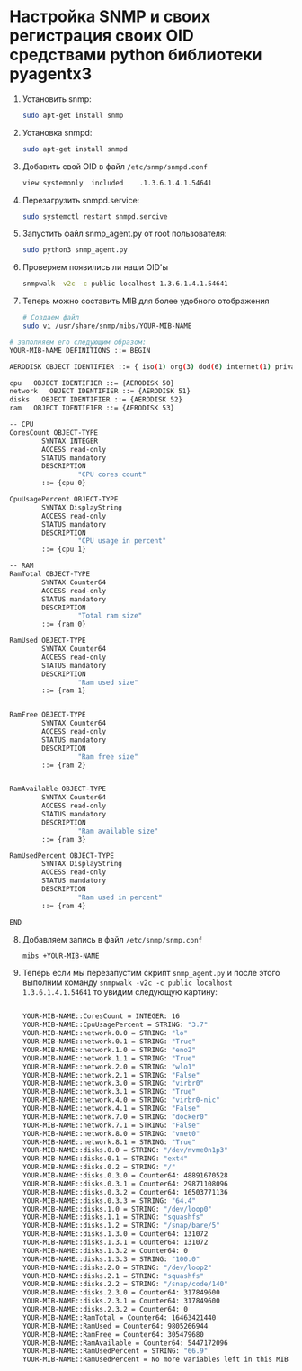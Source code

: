 # Настройка SNMP и своих регистрация своих OID средствами python библиотеки pyagentx3

1. Установить snmp:

   ```bash
   sudo apt-get install snmp
   ```
2. Установка snmpd:

   ```bash
   sudo apt-get install snmpd
   ```
3. Добавить свой OID в файл `/etc/snmp/snmpd.conf`

   ```bash
   view	systemonly	included	.1.3.6.1.4.1.54641
   ```
4. Перезагрузить snmpd.service:

   ```bash
   sudo systemctl restart snmpd.sercive
   ```
5. Запустить файл snmp_agent.py от root пользователя:

   ```bash
   sudo python3 snmp_agent.py
   ```
6. Проверяем появились ли наши OID'ы

   ```bash
   snmpwalk -v2c -c public localhost 1.3.6.1.4.1.54641
   ```
7. Теперь можно составить MIB для более удобного отображения

   ```bash
   # Создаем файл
   sudo vi /usr/share/snmp/mibs/YOUR-MIB-NAME
   ```

```bash
# заполняем его следующим образом:
YOUR-MIB-NAME DEFINITIONS ::= BEGIN

AERODISK OBJECT IDENTIFIER ::= { iso(1) org(3) dod(6) internet(1) private(4) enterprises(1) 54641 }

cpu   OBJECT IDENTIFIER ::= {AERODISK 50}
network   OBJECT IDENTIFIER ::= {AERODISK 51}
disks   OBJECT IDENTIFIER ::= {AERODISK 52}
ram   OBJECT IDENTIFIER ::= {AERODISK 53}

-- CPU
CoresCount OBJECT-TYPE
        SYNTAX INTEGER
        ACCESS read-only
        STATUS mandatory
        DESCRIPTION
                 "CPU cores count"
        ::= {cpu 0}

CpuUsagePercent OBJECT-TYPE
        SYNTAX DisplayString
        ACCESS read-only
        STATUS mandatory
        DESCRIPTION
                 "CPU usage in percent"
        ::= {cpu 1}

-- RAM
RamTotal OBJECT-TYPE
        SYNTAX Counter64
        ACCESS read-only
        STATUS mandatory
        DESCRIPTION
                 "Total ram size"
        ::= {ram 0}

RamUsed OBJECT-TYPE
        SYNTAX Counter64
        ACCESS read-only
        STATUS mandatory
        DESCRIPTION
                 "Ram used size"
        ::= {ram 1}


RamFree OBJECT-TYPE
        SYNTAX Counter64
        ACCESS read-only
        STATUS mandatory
        DESCRIPTION
                 "Ram free size"
        ::= {ram 2}


RamAvailable OBJECT-TYPE
        SYNTAX Counter64
        ACCESS read-only
        STATUS mandatory
        DESCRIPTION
                 "Ram available size"
        ::= {ram 3}

RamUsedPercent OBJECT-TYPE
        SYNTAX DisplayString
        ACCESS read-only
        STATUS mandatory
        DESCRIPTION
                 "Ram used in percent"
        ::= {ram 4}

END

```

8. Добавляем запись в файл `/etc/snmp/snmp.conf`

   ```bash
   mibs +YOUR-MIB-NAME
   ```
9. Теперь если мы перезапустим скрипт `snmp_agent.py` и после этого выполним команду `snmpwalk -v2c -c public localhost 1.3.6.1.4.1.54641` то увидим следующую картину:

   ```bash

   YOUR-MIB-NAME::CoresCount = INTEGER: 16
   YOUR-MIB-NAME::CpuUsagePercent = STRING: "3.7"
   YOUR-MIB-NAME::network.0.0 = STRING: "lo"
   YOUR-MIB-NAME::network.0.1 = STRING: "True"
   YOUR-MIB-NAME::network.1.0 = STRING: "eno2"
   YOUR-MIB-NAME::network.1.1 = STRING: "True"
   YOUR-MIB-NAME::network.2.0 = STRING: "wlo1"
   YOUR-MIB-NAME::network.2.1 = STRING: "False"
   YOUR-MIB-NAME::network.3.0 = STRING: "virbr0"
   YOUR-MIB-NAME::network.3.1 = STRING: "True"
   YOUR-MIB-NAME::network.4.0 = STRING: "virbr0-nic"
   YOUR-MIB-NAME::network.4.1 = STRING: "False"
   YOUR-MIB-NAME::network.7.0 = STRING: "docker0"
   YOUR-MIB-NAME::network.7.1 = STRING: "False"
   YOUR-MIB-NAME::network.8.0 = STRING: "vnet0"
   YOUR-MIB-NAME::network.8.1 = STRING: "True"
   YOUR-MIB-NAME::disks.0.0 = STRING: "/dev/nvme0n1p3"
   YOUR-MIB-NAME::disks.0.1 = STRING: "ext4"
   YOUR-MIB-NAME::disks.0.2 = STRING: "/"
   YOUR-MIB-NAME::disks.0.3.0 = Counter64: 48891670528
   YOUR-MIB-NAME::disks.0.3.1 = Counter64: 29871108096
   YOUR-MIB-NAME::disks.0.3.2 = Counter64: 16503771136
   YOUR-MIB-NAME::disks.0.3.3 = STRING: "64.4"
   YOUR-MIB-NAME::disks.1.0 = STRING: "/dev/loop0"
   YOUR-MIB-NAME::disks.1.1 = STRING: "squashfs"
   YOUR-MIB-NAME::disks.1.2 = STRING: "/snap/bare/5"
   YOUR-MIB-NAME::disks.1.3.0 = Counter64: 131072
   YOUR-MIB-NAME::disks.1.3.1 = Counter64: 131072
   YOUR-MIB-NAME::disks.1.3.2 = Counter64: 0
   YOUR-MIB-NAME::disks.1.3.3 = STRING: "100.0"
   YOUR-MIB-NAME::disks.2.0 = STRING: "/dev/loop2"
   YOUR-MIB-NAME::disks.2.1 = STRING: "squashfs"
   YOUR-MIB-NAME::disks.2.2 = STRING: "/snap/code/140"
   YOUR-MIB-NAME::disks.2.3.0 = Counter64: 317849600
   YOUR-MIB-NAME::disks.2.3.1 = Counter64: 317849600
   YOUR-MIB-NAME::disks.2.3.2 = Counter64: 0
   YOUR-MIB-NAME::RamTotal = Counter64: 16463421440
   YOUR-MIB-NAME::RamUsed = Counter64: 9805266944
   YOUR-MIB-NAME::RamFree = Counter64: 305479680
   YOUR-MIB-NAME::RamAvailable = Counter64: 5447172096
   YOUR-MIB-NAME::RamUsedPercent = STRING: "66.9"
   YOUR-MIB-NAME::RamUsedPercent = No more variables left in this MIB View (It is past the end of the MIB tree)
   ```
